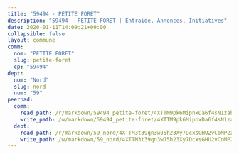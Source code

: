 ```yaml
---
title: "59494 - PETITE FORET"
description: "59494 - PETITE FORET | Entraide, Annonces, Initiatives"
date: 2020-01-11T14:09:21+09:00
collapsible: false
layout: commune
comm:
  nom: "PETITE FORET"
  slug: petite-foret
  cp: "59494"
dept:
  nom: "Nord"
  slug: nord
  num: "59"
peerpad:
  comm:
    read_path: /r/markdown/59494_petite-foret/4XTTM9pk6MipnxDa6f4sN1zabpCieLFwviEt1QNxj81dWHYns
    write_path: /w/markdown/59494_petite-foret/4XTTM9pk6MipnxDa6f4sN1zabpCieLFwviEt1QNxj81dWHYns-K3TgUj9UHhoVEo7H8Pk2pErQtu7yrLZFV2Y64TyAhCYJDoGEucTMx2HaXWJmNboaXuDA4YuhqyPVtnPBHeqEdGBTjGkWnMBH568PeHZ6yocMUiE3EFRKkTVrwTjG2TXSiWtWaECf
  dept:
    read_path: /r/markdown/59_nord/4XTTM3t39qn3wJ5h23Xy7DcxsGHU2vCoMP2z3iS4TUn3TrtdJ
    write_path: /w/markdown/59_nord/4XTTM3t39qn3wJ5h23Xy7DcxsGHU2vCoMP2z3iS4TUn3TrtdJ-K3TgTuZGkuZqXfr6fpmH7pGsMT6ndvZQMyRDze5QBt7XScLWHoBi246kLoDKpTH2Yo4f3AFSSJqGc2ozvNww7qPLqsDjpvahxCbQ6F5znbfjp6kVgaDcTYc9LyhwSfYuCevnvZUQ
---
```



